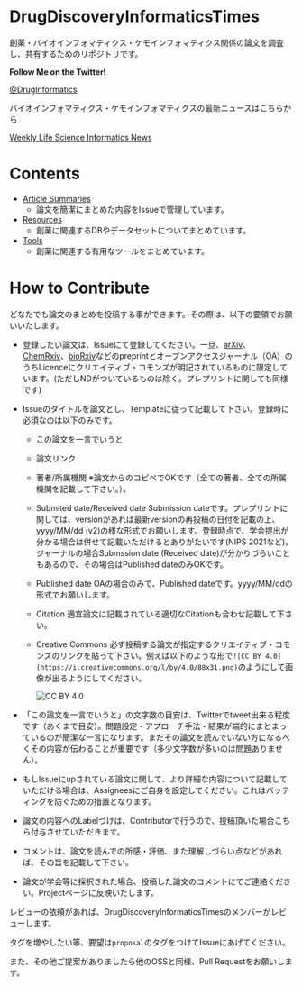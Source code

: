 # DrugDiscoveryInformaticsTimes

創薬・バイオインフォマティクス・ケモインフォマティクス関係の論文を調査し、共有するためのリポジトリです。

**Follow Me on the Twitter!**

[@DrugInformatics](https://twitter.com/DrugInformatics)

バイオインフォマティクス・ケモインフォマティクスの最新ニュースはこちらから

[Weekly Life Science Informatics News](https://www.getrevue.co/profile/blacktanktop)

# Contents

* [Article Summaries](https://github.com/DrugDiscoveryInformaticsTimes/DrugDiscoveryInformaticsTimes/issues)
  * 論文を簡潔にまとめた内容をIssueで管理しています。
* [Resources](https://github.com/DrugDiscoveryInformaticsTimes/DrugDiscoveryInformaticsTimes/tree/main/Resources)
  * 創薬に関連するDBやデータセットについてまとめています。
* [Tools](https://github.com/DrugDiscoveryInformaticsTimes/DrugDiscoveryInformaticsTimes/tree/main/Tools)
  * 創薬に関連する有用なツールをまとめています。

# How to Contribute

どなたでも論文のまとめを投稿する事ができます。その際は、以下の要領でお願いいたします。

* 登録したい論文は、Issueにて登録してください。一旦、[arXiv](https://arxiv.org/)、[ChemRxiv](https://chemrxiv.org/)、[bioRxiv](https://www.biorxiv.org/)などのpreprintとオープンアクセスジャーナル（OA）のうちLicenceにクリエイティブ・コモンズが明記されているものに限定しています。(ただしNDがついているものは除く。プレプリントに関しても同様です)
* Issueのタイトルを論文とし、Templateに従って記載して下さい。登録時に必須なのは以下のみです。
  * この論文を一言でいうと
  * 論文リンク
  * 著者/所属機関 ※論文からのコピペでOKです（全ての著者、全ての所属機関を記載して下さい。）。
  * Submited date/Received date  Submission dateです。プレプリントに関しては、versionがあれば最新versionの再投稿の日付を記載の上、yyyy/MM/dd (v2)の様な形式でお願いします。登録時点で、学会提出が分かる場合は併せて記載いただけるとありがたいです(NIPS 2021など)。ジャーナルの場合Submssion date (Received date)が分かりづらいこともあるので、その場合はPublished dateのみOKです。
  * Published date OAの場合のみで、Published dateです。yyyy/MM/ddの形式でお願いします。
  * Citation 適宜論文に記載されている適切なCitationも合わせ記載して下さい。
  * Creative Commons 必ず投稿する論文が指定するクリエイティブ・コモンズのリンクを貼って下さい。例えば以下のような形で`![CC BY 4.0](https://i.creativecommons.org/l/by/4.0/88x31.png)`のようにして画像が出るようにしてください。
    
    ![CC BY 4.0](https://i.creativecommons.org/l/by/4.0/88x31.png)
    
* 「この論文を一言でいうと」の文字数の目安は、Twitterでtweet出来る程度です（あくまで目安）。問題設定・アプローチ手法・結果が端的にまとまっているのが簡潔な一言になります。まだその論文を読んでいない方になるべくその内容が伝わることが重要です（多少文字数が多いのは問題ありません）。
* もしIssueにupされている論文に関して、より詳細な内容について記載していただける場合は、Assigneesにご自身を設定してください。これはバッティングを防ぐための措置となります。
* 論文の内容へのLabelづけは、Contributorで行うので、投稿頂いた場合こちら付与させていただきます。
* コメントは、論文を読んでの所感・評価、また理解しづらい点などがあれば、その旨を記載して下さい。
* 論文が学会等に採択された場合、投稿した論文のコメントにてご連絡ください。Projectページに反映いたします。

レビューの依頼があれば、DrugDiscoveryInformaticsTimesのメンバーがレビューします。

タグを増やしたい等、要望は`proposal`のタグをつけてIssueにあげてください。

また、その他ご提案がありましたら他のOSSと同様、Pull Requestをお願いします。
